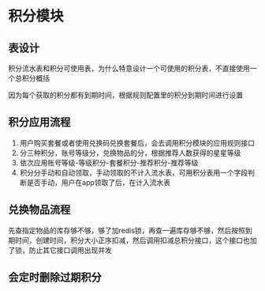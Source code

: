 

# 积分模块

## 表设计

积分流水表和积分可使用表，为什么特意设计一个可使用的积分表，不直接使用一个总积分概括

因为每个获取的积分都有到期时间，根据规则配置里的积分到期时间进行设置

## 积分应用流程

1. 用户购买套餐或者使用兑换码兑换套餐后，会去调用积分模块的应用规则接口
2. 分三种积分，账号等级分，兑换物品的分，根据推荐人数获得的星星等级
3. 依次应用账号等级-等级积分-套餐积分-推荐积分-推荐等级
4. 积分分手动和自动领取，手动领取的不计入流水表，可用积分表用一个字段判断是否手动，用户在app领取了后，在计入流水表

## 兑换物品流程

先查指定物品的库存够不够，够了加redis锁，再查一遍库存够不够，然后按照到期时间，创建时间，积分大小正序扣减，然后调用扣减总积分接口，这个接口也加了锁，防止其它接口调用出现并发

## 会定时删除过期积分





















